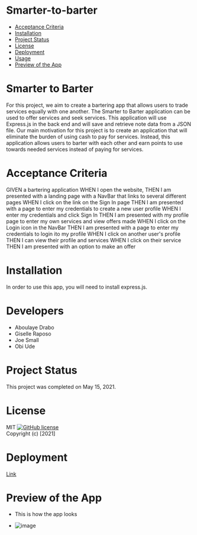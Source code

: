 # Smarter-to-barter

* [Acceptance Criteria](#acceptancecriteria)
* [Installation](#installation)
* [Project Status](#projectstatus)
* [License](#license)
* [Deployment](#deployment)
* [Usage](#usage)
* [Preview of the App](#previewApp)

# Smarter to Barter

For this project, we aim to create a bartering app that allows users to trade services equally with one another.  The Smarter to Barter application can be used to offer services and seek services. This application will use Express.js in the back end and will save and retrieve note data from a JSON file. Our main motivation for this project is to create an application that will eliminate the burden of using cash to pay for services. Instead, this application allows users to barter with each other and earn points to use towards needed services instead of paying for services.

# Acceptance Criteria
GIVEN a bartering application
WHEN I open the website, 
THEN I am presented with a landing page with a NavBar that links to several different pages
WHEN I click on the link on the Sign In page
THEN I am presented with a page to enter my credentials to create a new user profile
WHEN I enter my credentials and click Sign In
THEN I am presented with my profile page to enter my own services and view offers made
WHEN I click on the Login icon in the NavBar
THEN I am presented with a page to enter my credentials to login ito my profile
WHEN I click on another user's profile
THEN I can view their profile and services
WHEN I click on their service
THEN I am presented with an option to make an offer 

# Installation
In order to use this app, you will need to install express.js. 

# Developers
* Aboulaye Drabo
* Giselle Raposo
* Joe Small
* Obi Ude

# Project Status
This project was completed on May 15, 2021. 

# License
MIT
[![GitHub license](https://img.shields.io/badge/license-MIT-blue.svg)](https://github.com/sdca/advdv)
<br>Copyright (c) [2021] 

# Deployment
[Link](https://smarter2barter.herokuapp.com/)

# Preview of the App
* This is how the app looks
- ![image](https://user-images.githubusercontent.com/63420051/118372259-c628c700-b57e-11eb-9e23-f74b8f262301.png)
